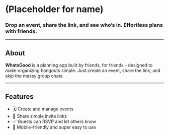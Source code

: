 # (Placeholder for name)
### Drop an event, share the link, and see who’s in. Effortless plans with friends.

---

## About
**WhatsGood** is a planning app built by friends, for friends - designed to make organizing hangouts simple. Just create an event, share the link, and skip the messy group chats.

---

## Features

- 🗓️ Create and manage events
- 🔗 Share simple invite links
- ✅ Guests can RSVP and let others know
- 📱 Mobile-friendly and super easy to use
